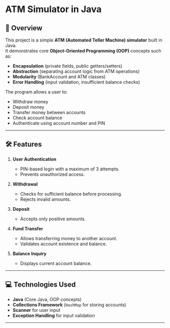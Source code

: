 # ATM Simulator in Java

## 📌 Overview
This project is a simple **ATM (Automated Teller Machine) simulator** built in Java.  
It demonstrates core **Object-Oriented Programming (OOP)** concepts such as:
- **Encapsulation** (private fields, public getters/setters)
- **Abstraction** (separating account logic from ATM operations)
- **Modularity** (BankAccount and ATM classes)
- **Error Handling** (input validation, insufficient balance checks)

The program allows a user to:
- Withdraw money  
- Deposit money  
- Transfer money between accounts  
- Check account balance  
- Authenticate using account number and PIN  

---

## 🛠 Features
1. **User Authentication**
   - PIN-based login with a maximum of 3 attempts.
   - Prevents unauthorized access.

2. **Withdrawal**
   - Checks for sufficient balance before processing.
   - Rejects invalid amounts.

3. **Deposit**
   - Accepts only positive amounts.

4. **Fund Transfer**
   - Allows transferring money to another account.
   - Validates account existence and balance.

5. **Balance Inquiry**
   - Displays current account balance.

---

## 💻 Technologies Used
- **Java** (Core Java, OOP concepts)
- **Collections Framework** (`HashMap` for storing accounts)
- **Scanner** for user input
- **Exception Handling** for input validation

---

